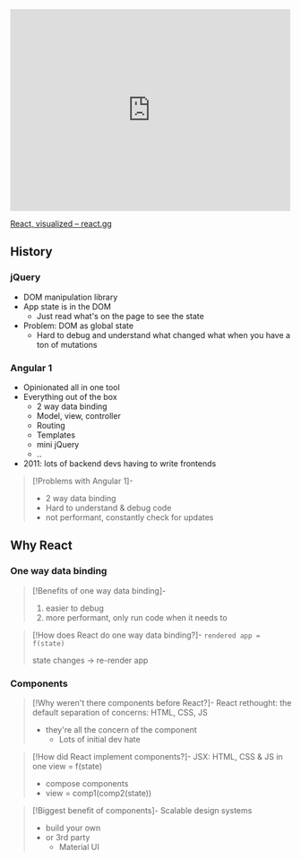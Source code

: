 <iframe width="500" height="360" src="https://www.youtube.com/embed/Wm_xI7KntDs" title="The Story of React" frameborder="0" allow="accelerometer; autoplay; clipboard-write; encrypted-media; gyroscope; picture-in-picture; web-share" allowfullscreen></iframe>

[React, visualized – react.gg](https://react.gg/visualized)

## History

### jQuery

- DOM manipulation library
- App state is in the DOM
	- Just read what's on the page to see the state
- Problem: DOM as global state
	- Hard to debug and understand what changed what when you have a ton of mutations 

### Angular 1
- Opinionated all in one tool
- Everything out of the box
	- 2 way data binding
	- Model, view, controller
	- Routing
	- Templates
	- mini jQuery
	- ..  
- 2011: lots of backend devs having to write frontends

>[!Problems with Angular 1]-
>- 2 way data binding
>- Hard to understand & debug code
>- not performant, constantly check for updates

## Why React

### One way data binding

>[!Benefits of one way data binding]-
>1. easier to debug
>2. more performant, only run code when it needs to

>[!How does React do one way data binding?]-
>`rendered app = f(state)`
>
>state changes -> re-render app


### Components

>[!Why weren't there components before React?]-
>React rethought: the default separation of concerns: HTML, CSS, JS
>
>- they're all the concern of the component
>   - Lots of initial dev hate

>[!How did React implement components?]-
>JSX: HTML, CSS & JS in one
>view = f(state)
>- compose components
>- view = comp1(comp2(state))

>[!Biggest benefit of components]-
>Scalable design systems
>- build your own
>- or 3rd party
>   - Material UI
